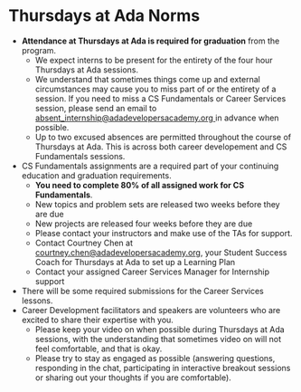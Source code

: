 # Thursdays at Ada Norms

* **Attendance at Thursdays at Ada is required for graduation** from the program. 
  * We expect interns to be present for the entirety of the four hour Thursdays at Ada sessions. 
  * We understand that sometimes things come up and external circumstances may cause you to miss part of or the entirety of a session. If you need to miss a CS Fundamentals or Career Services session, please send an email to [absent_internship@adadevelopersacademy.org
  ](mailto:absent_internship@adadevelopersacademy.org
  ) in advance when possible.
  * Up to two excused absences are permitted throughout the course of Thursdays at Ada. This is across both career developement and CS Fundamentals sessions.
* CS Fundamentals assignments are a required part of your continuing education and graduation requirements. 
  * **You need to complete 80% of all assigned work for CS Fundamentals**. 
  * New topics and problem sets are released two weeks before they are due
  * New projects are released four weeks before they are due
  * Please contact your instructors and make use of the TAs for support.
  * Contact Courtney Chen at [courtney.chen@adadevelopersacademy.org](mailto:courtney.chen@adadevelopersacademy.org), your Student Success Coach for Thursdays at Ada to set up a Learning Plan
  * Contact your assigned Career Services Manager for Internship support
* There will be some required submissions for the Career Services lessons.
* Career Development facilitators and speakers are volunteers who are excited to share their expertise with you. 
  * Please keep your video on when possible during Thursdays at Ada sessions, with the understanding that sometimes video on will not feel comfortable, and that is okay.
  * Please try to stay as engaged as possible (answering questions, responding in the chat, participating in interactive breakout sessions or sharing out your thoughts if you are comfortable).
